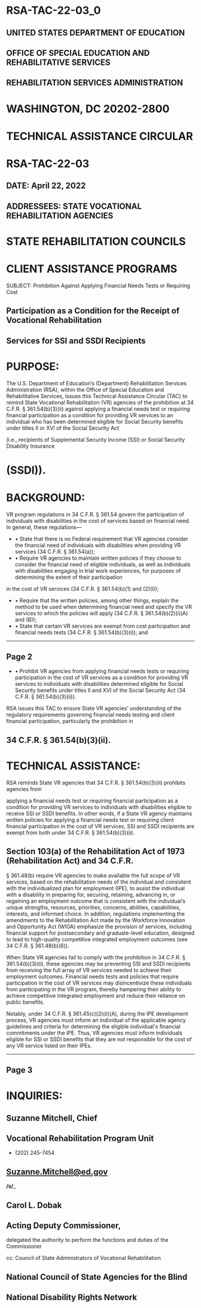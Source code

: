 # RSA-TAC-22-03_0







## UNITED STATES DEPARTMENT OF EDUCATION
## OFFICE OF SPECIAL EDUCATION AND REHABILITATIVE SERVICES
## REHABILITATION SERVICES ADMINISTRATION
# WASHINGTON, DC 20202-2800

# TECHNICAL ASSISTANCE CIRCULAR
# RSA-TAC-22-03
## DATE: April 22, 2022


## ADDRESSEES:    STATE VOCATIONAL REHABILITATION AGENCIES
# STATE REHABILITATION COUNCILS
# CLIENT ASSISTANCE PROGRAMS

SUBJECT:       Prohibition Against Applying Financial Needs Tests or Requiring Cost
## Participation as a Condition for the Receipt of Vocational Rehabilitation
## Services for SSI and SSDI Recipients

# PURPOSE:

The U.S. Department of Education’s (Department) Rehabilitation Services Administration
(RSA), within the Office of Special Education and Rehabilitative Services, issues this Technical
Assistance Circular (TAC) to remind State Vocational Rehabilitation (VR) agencies of the
prohibition at 34 C.F.R. § 361.54(b)(3)(ii) against applying a financial needs test or requiring
financial participation as a condition for providing VR services to an individual who has been
determined eligible for Social Security benefits under titles II or XVI of the Social Security Act

(i.e., recipients of Supplemental Security Income (SSI) or Social Security Disability Insurance
# (SSDI)).

# BACKGROUND:

VR program regulations in 34 C.F.R. § 361.54 govern the participation of individuals with
disabilities in the cost of services based on financial need. In general, these regulations—

- •  State that there is no Federal requirement that VR agencies consider the financial
need of individuals with disabilities when providing VR services (34 C.F.R.
§ 361.54(a));
- •  Require VR agencies to maintain written policies if they choose to consider the
financial need of eligible individuals, as well as individuals with disabilities engaging
in trial work experiences, for purposes of determining the extent of their participation

in the cost of VR services (34 C.F.R. § 361.54(b)(1) and (2)(i));
- •  Require that the written policies, among other things, explain the method to be used
when determining financial need and specify the VR services to which the policies
will apply (34 C.F.R. § 361.54(b)(2)(i)(A) and (B));
- •  State that certain VR services are exempt from cost participation and financial needs
tests (34 C.F.R. § 361.54(b)(3)(i)); and








---
## Page 2







- •  Prohibit VR agencies from applying financial needs tests or requiring participation in
the cost of VR services as a condition for providing VR services to individuals with
disabilities determined eligible for Social Security benefits under titles II and XVI of
the Social Security Act (34 C.F.R. § 361.54(b)(3)(ii)).

RSA issues this TAC to ensure State VR agencies’ understanding of the regulatory requirements
governing financial needs testing and client financial participation, particularly the prohibition in
## 34 C.F.R. § 361.54(b)(3)(ii).

# TECHNICAL ASSISTANCE:

RSA reminds State VR agencies that 34 C.F.R. § 361.54(b)(3)(ii) prohibits agencies from

applying a financial needs test or requiring financial participation as a condition for providing
VR services to individuals with disabilities eligible to receive SSI or SSDI benefits. In other
words, if a State VR agency maintains written policies for applying a financial needs test or
requiring client financial participation in the cost of VR services, SSI and SSDI recipients are
exempt from both under 34 C.F.R. § 361.54(b)(3)(ii).

## Section 103(a) of the Rehabilitation Act of 1973 (Rehabilitation Act) and 34 C.F.R.
§ 361.48(b) require VR agencies to make available the full scope of VR services, based on
the rehabilitation needs of the individual and consistent with the individualized plan for
employment (IPE), to assist the individual with a disability in preparing for, securing, retaining,
advancing in, or regaining an employment outcome that is consistent with the individual’s
unique strengths, resources, priorities, concerns, abilities, capabilities, interests, and informed
choice. In addition, regulations implementing the amendments to the Rehabilitation Act made by
the Workforce Innovation and Opportunity Act (WIOA) emphasize the provision of services,
including financial support for postsecondary and graduate-level education, designed to lead to
high-quality competitive integrated employment outcomes (see 34 C.F.R. § 361.48(b)(6)).


When State VR agencies fail to comply with the prohibition in 34 C.F.R. § 361.54(b)(3)(ii),
these agencies may be preventing SSI and SSDI recipients from receiving the full array of VR
services needed to achieve their employment outcomes. Financial needs tests and policies that
require participation in the cost of VR services may disincentivize these individuals from
participating in the VR program, thereby hampering their ability to achieve competitive
integrated employment and reduce their reliance on public benefits.

Notably, under 34 C.F.R. § 361.45(c)(2)(ii)(A), during the IPE development process, VR
agencies must inform an individual of the applicable agency guidelines and criteria for
determining the eligible individual's financial commitments under the IPE. Thus, VR agencies
must inform individuals eligible for SSI or SSDI benefits that they are not responsible for the
cost of any VR service listed on their IPEs.













---
## Page 3







# INQUIRIES:

## Suzanne Mitchell, Chief
## Vocational Rehabilitation Program Unit
- (202) 245-7454
## Suzanne.Mitchell@ed.gov




__________________/s/___________________
## Carol L. Dobak
## Acting Deputy Commissioner,
delegated the authority to perform the
functions and duties of the Commissioner




cc:  Council of State Administrators of Vocational Rehabilitation
## National Council of State Agencies for the Blind
## National Disability Rights Network































